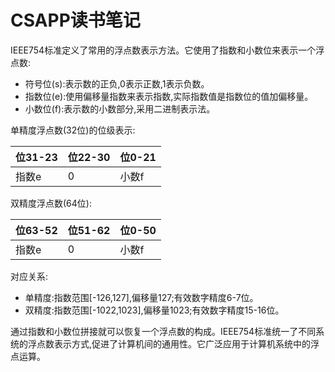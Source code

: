 # CSAPP读书笔记


IEEE754标准定义了常用的浮点数表示方法。它使用了指数和小数位来表示一个浮点数:

* 符号位(s):表示数的正负,0表示正数,1表示负数。
* 指数位(e):使用偏移量指数来表示指数,实际指数值是指数位的值加偏移量。
* 小数位(f):表示数的小数部分,采用二进制表示法。

单精度浮点数(32位)的位级表示:

| 位31-23 | 位22-30 | 位0-21 |
| ------- | ------- | ------ |
| 指数e   | 0       | 小数f  |

双精度浮点数(64位):

| 位63-52 | 位51-62 | 位0-50 |
| ------- | ------- | ------ |
| 指数e   | 0       | 小数f  |

对应关系:

* 单精度:指数范围[-126,127],偏移量127;有效数字精度6-7位。
* 双精度:指数范围[-1022,1023],偏移量1023;有效数字精度15-16位。

通过指数和小数位拼接就可以恢复一个浮点数的构成。IEEE754标准统一了不同系统的浮点数表示方式,促进了计算机间的通用性。它广泛应用于计算机系统中的浮点运算。
